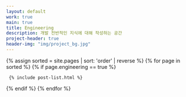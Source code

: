 ```yaml
---
layout: default
work: true
main: true
title: Engineering
description: 개발 전반적인 지식에 대해 작성하는 공간
project-header: true
header-img: "img/project_bg.jpg"
---
```


<div class="catalogue">
{% assign sorted = site.pages | sort: 'order' | reverse %}
{% for page in sorted %}
{% if page.engineering == true %}

     {% include post-list.html %}

{% endif %}
{% endfor %}
</div>